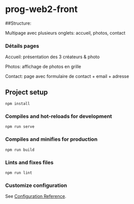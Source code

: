 # prog-web2-front

##Structure:

Multipage avec plusieurs onglets: accueil, photos, contact

### Détails pages

Accueil: présentation des 3 créateurs & photo

Photos: affichage de photos en grille

Contact: page avec formulaire de contact + email + adresse


## Project setup
```
npm install
```

### Compiles and hot-reloads for development
```
npm run serve
```

### Compiles and minifies for production
```
npm run build
```

### Lints and fixes files
```
npm run lint
```

### Customize configuration
See [Configuration Reference](https://cli.vuejs.org/config/).
